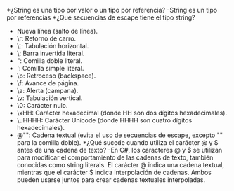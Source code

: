 
*¿String es una tipo por valor o un tipo por referencia?
-String es un tipo por referencias
*¿Qué secuencias de escape tiene el tipo string?
- Nueva línea (salto de línea).
- \r: Retorno de carro.
- \t: Tabulación horizontal.
- \\: Barra invertida literal.
- \": Comilla doble literal.
- \': Comilla simple literal.
- \b: Retroceso (backspace).
- \f: Avance de página.
- \a: Alerta (campana).
- \v: Tabulación vertical.
- \0: Carácter nulo.
- \xHH: Carácter hexadecimal (donde HH son dos dígitos hexadecimales).
- \uHHHH: Carácter Unicode (donde HHHH son cuatro dígitos hexadecimales).
- @"": Cadena textual (evita el uso de secuencias de escape, excepto "" para la comilla doble). 
*¿Qué sucede cuando utiliza el carácter @ y $ antes de una cadena de texto?
-En C#, los caracteres @ y $ se utilizan para modificar el comportamiento de las cadenas de texto, también conocidas como string literals. El carácter @ indica una cadena textual, mientras que el carácter $ indica interpolación de cadenas. Ambos pueden usarse juntos para crear cadenas textuales interpoladas. 
